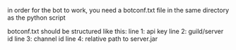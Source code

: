 in order for the bot to work, you need a botconf.txt file in the same directory as the python script

botconf.txt should be structured like this:
line 1: api key
line 2: guild/server id
line 3: channel id
line 4: relative path to server.jar
